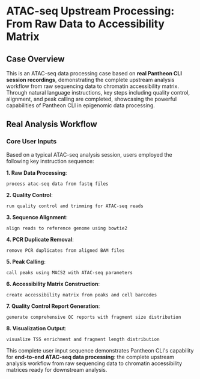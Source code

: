 # ATAC-seq Upstream Processing: From Raw Data to Accessibility Matrix

## Case Overview

This is an ATAC-seq data processing case based on **real Pantheon CLI session recordings**, demonstrating the complete upstream analysis workflow from raw sequencing data to chromatin accessibility matrix. Through natural language instructions, key steps including quality control, alignment, and peak calling are completed, showcasing the powerful capabilities of Pantheon CLI in epigenomic data processing.

## Real Analysis Workflow

### Core User Inputs
Based on a typical ATAC-seq analysis session, users employed the following key instruction sequence:

**1. Raw Data Processing**:
```
process atac-seq data from fastq files
```

**2. Quality Control**:
```
run quality control and trimming for ATAC-seq reads
```

**3. Sequence Alignment**:
```
align reads to reference genome using bowtie2
```

**4. PCR Duplicate Removal**:
```
remove PCR duplicates from aligned BAM files
```

**5. Peak Calling**:
```
call peaks using MACS2 with ATAC-seq parameters
```

**6. Accessibility Matrix Construction**:
```
create accessibility matrix from peaks and cell barcodes
```

**7. Quality Control Report Generation**:
```
generate comprehensive QC reports with fragment size distribution
```

**8. Visualization Output**:
```
visualize TSS enrichment and fragment length distribution
```

This complete user input sequence demonstrates Pantheon CLI's capability for **end-to-end ATAC-seq data processing**: the complete upstream analysis workflow from raw sequencing data to chromatin accessibility matrices ready for downstream analysis.
